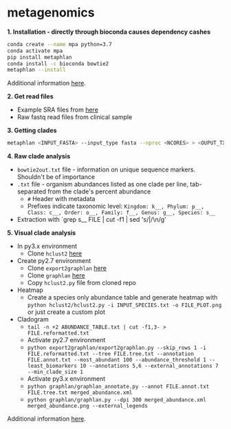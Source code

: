 # metagenomics

**1. Installation - directly through bioconda causes dependency cashes**

```bash
conda create --name mpa python=3.7
conda activate mpa
pip install metaphlan
conda install -c bioconda bowtie2
metaphlan --install
```

Additional information [here](https://github.com/biobakery/MetaPhlAn/wiki/MetaPhlAn-3.0).

**2. Get read files**

* Example SRA files from [here](https://www.hmpdacc.org/HMASM/)
* Raw fastq read files from clinical sample

**3. Getting clades**

```bash
metaphlan <INPUT_FASTA> --input_type fasta --nproc <NCORES> > <OUPUT_TXT>
```

**4. Raw clade analysis**

* `bowtie2out.txt` file - information on unique sequence markers. Shouldn't be of importance
* `.txt` file - organism abundances listed as one clade per line, tab-separated from the clade's percent abundance
  * `#` Header with metadata
  * Prefixes indicate taxonomic level: `Kingdom: k__, Phylum: p__, Class: c__, Order: o__, Family: f__, Genus: g__, Species: s__`
* Extraction with `grep s__ FILE | cut -f1 | sed 's/|/\n/g'

**5. Visual clade analysis**

* In py3.x environment
  * Clone `hclust2` [here](https://github.com/SegataLab/hclust2)
* Create py2.7 environment
  * Clone `export2graphlan` [here](https://github.com/SegataLab/export2graphlan)
  * Clone `graphlan` [here](https://github.com/biobakery/graphlan)
  * Copy `hclust2.py` file from cloned repo
* Heatmap
  * Create a species only abundance table and generate heatmap with `python hclust2/hclust2.py -i INPUT_SPECIES.txt -o FILE_PLOT.png` or just create a custom plot
* Cladogram
  * `tail -n +2 ABUNDANCE_TABLE.txt | cut -f1,3- > FILE.reformatted.txt`
  * Activate py2.7 environment
  * `python export2graphlan/export2graphlan.py --skip_rows 1 -i FILE.reformatted.txt --tree FILE.tree.txt --annotation FILE.annot.txt --most_abundant 100 --abundance_threshold 1 --least_biomarkers 10 --annotations 5,6 --external_annotations 7 --min_clade_size 1`
  * Activate py3.x environment
  * `python graphlan/graphlan_annotate.py --annot FILE.annot.txt FILE.tree.txt merged_abundance.xml`
  * `python graphlan/graphlan.py --dpi 300 merged_abundance.xml merged_abundance.png --external_legends`

Additional information [here](https://github.com/biobakery/biobakery/wiki/metaphlan3).
